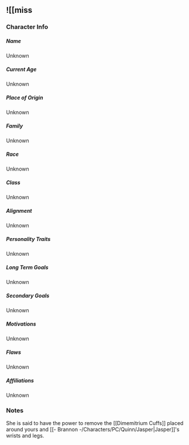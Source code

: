 ![[miss
---
### Character Info

##### Name 
Unknown

##### Current Age
Unknown

##### Place of Origin
Unknown

##### Family
Unknown

##### Race
Unknown

##### Class
Unknown

##### Alignment
Unknown

##### Personality Traits
Unknown

##### Long Term Goals
Unknown

##### Secondary Goals
Unknown

##### Motivations
Unknown

##### Flaws
Unknown

##### Affiliations
Unknown

### Notes
She is said to have the power to remove the [[Dimemitrium Cuffs]] placed around yours and [[- Brannon -/Characters/PC/Quinn/Jasper|Jasper]]'s wrists and legs. 